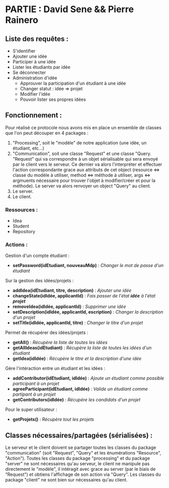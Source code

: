 # PARTIE : David Sene && Pierre Rainero

## Liste des requêtes :
- S'identifier
- Ajouter une idée
- Participer à une idée
- Lister les étudiants par idée
- Se déconnecter
- Administration d'idée
	- Approuver la participation d'un étudiant à une idée
	- Changer statut : idée => projet
	- Modifier l'idée
	- Pouvoir lister ses propres idées

## Fonctionnement :
Pour réalisé ce protocole nous avons mis en place un ensemble de classes que l'on peut découper en 4 packages : 
1. "Processing", soit le "modèle" de notre application (une idée, un étudiant, etc...)
2. "Communication", soit une classe "Request" et une classe "Query. "Request" qui va correspondre à un objet sérialisable qui sera envoyé par le client vers le serveur. Ce dernier va alors l'interpréter et effectuer l'action correspondante grace aux attributs de cet object (resource <=> classe du modèle à utiliser, method <=> méthode à utiliser, args <=> argmuents nécessaire pour trouver l'objet à modifier/créer et pour la méthode). Le server va alors renvoyer un object "Query" au client.
3. Le server.
4. Le client.

### Ressources : 
- Idea
- Student
- Repository

### Actions :
Gestion d'un compte étudiant :
 - **setPassword(idEtudiant, nouveauMdp)** : _Changer le mot de passe d'un étudiant_

Sur la gestion des idées/projets : 
 - **addIdea(idEtudiant, titre, description)** : _Ajouter une idée_
 - **changeState(idIdée, applicantId)** : _Fais passer de l'état **idée** à l'état **projet**_
 - **removeIdea(idIdée, applicantId)** : _Supprimer une idée_
 - **setDescription(idIdée, applicantId, escription)** : _Changer la description d'un projet_
 - **setTitle(idIdée, applicantId, titre)** : _Changer le titre d'un projet_
 
Permet de récupérer des idées/projets :
 - **getAll()** : _Récupère la liste de toutes les idées_
 - **getAllIdeas(idEtudiant)** : _Récupère la liste de toutes les idées d'un étudiant_
 - **getIdea(idIdée)** : _Récupère le titre et la description d'une idée_
 
Gère l'intéraction entre un étudiant et les idées :
 - **addContributor(idEtudiant, idIdée)** : _Ajoute un étudiant comme possible participant à un projet_
 - **agreeParticipant(idEtudiant, idIdée)** : _Valide un étudiant comme partipant à un projet_
 - **getContributors(idIdée)** : _Récupère les candidats d'un projet_
 
Pour le super utilisateur :
 - **getProjets()** : _Récupère tout les projets_

 ## Classes nécessaires/partagées (sérialisées) :
 Le serveur et le client doivent se partager toutes les classes du package "communication" (soit "Request", "Query" et les énumérations "Resource", "Action"). Toutes les classes du package "processing" et du package "server" ne sont nécessaires qu'au serveur, le client ne manipule pas directement le "modèle", il intéragit avec grace au server (par le biais de "Request") et obtiens l'affichage de son action via "Query". Les classes du package "client" ne sont bien sur nécessaires qu'au client.
